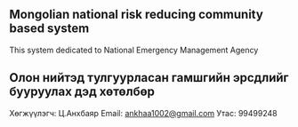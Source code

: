 ## Mongolian national risk reducing community based system
This system dedicated to National Emergency Management Agency

## Олон нийтэд тулгуурласан гамшгийн эрсдлийг бууруулах дэд хөтөлбөр

Хөгжүүлэгч: Ц.Анхбаяр
Email: ankhaa1002@gmail.com
Утас: 99499248

